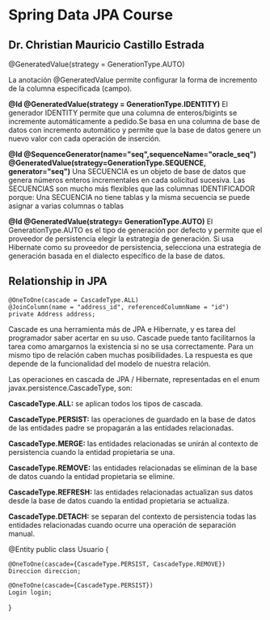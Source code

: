 # Spring Data JPA Course 
## Dr. Christian Mauricio Castillo Estrada
@GeneratedValue(strategy = GenerationType.AUTO)

La anotación @GeneratedValue permite configurar la forma de incremento de la columna especificada (campo).

  **@Id @GeneratedValue(strategy = GenerationType.IDENTITY)**
El generador IDENTITY permite que una columna de enteros/bigints se incremente automáticamente a pedido.Se basa en una columna de base de datos con incremento automático y permite que la base de datos genere un nuevo valor con cada operación de inserción. 

  **@Id @SequenceGenerator(name="seq",sequenceName="oracle_seq")**      
  **@GeneratedValue(strategy=GenerationType.SEQUENCE, generator="seq")**
Una SECUENCIA es un objeto de base de datos que genera números enteros incrementales en cada solicitud sucesiva. Las SECUENCIAS son mucho más flexibles que las columnas IDENTIFICADOR porque: Una SECUENCIA no tiene tablas y la misma secuencia se puede asignar a varias columnas o tablas
  
  **@Id @GeneratedValue(strategy= GenerationType.AUTO)**
El GenerationType.AUTO es el tipo de generación por defecto y permite que el proveedor de persistencia elegir la estrategia de generación. Si usa Hibernate como su proveedor de persistencia, selecciona una estrategia de generación basada en el dialecto específico de la base de datos.


  
## Relationship in JPA

    @OneToOne(cascade = CascadeType.ALL)
    @JoinColumn(name = "address_id", referencedColumnName = "id")
    private Address address;

Cascade es una herramienta más de JPA e Hibernate, y es tarea del programador saber acertar en su uso. Cascade puede tanto facilitarnos la tarea como amargarnos la existencia si no se usa correctamente. Para un mismo tipo de relación caben muchas posibilidades. La respuesta es que depende de la funcionalidad del modelo de nuestra relación.

Las operaciones en cascada de JPA / Hibernate, representadas en el enum javax.persistence.CascadeType, son:

**CascadeType.ALL:** se aplican todos los tipos de cascada.

**CascadeType.PERSIST:** las operaciones de guardado en la base de datos de las entidades padre se propagarán a las entidades relacionadas.

**CascadeType.MERGE:** las entidades relacionadas se unirán al contexto de persistencia cuando la entidad propietaria se una.

**CascadeType.REMOVE:** las entidades relacionadas se eliminan de la base de datos cuando la entidad propietaria se elimine.

**CascadeType.REFRESH:** las entidades relacionadas actualizan sus datos desde la base de datos cuando la entidad propietaria se actualiza.

**CascadeType.DETACH:** se separan del contexto de persistencia todas las entidades relacionadas cuando ocurre una operación de separación manual.


@Entity
    public class Usuario {

    @OneToOne(cascade={CascadeType.PERSIST, CascadeType.REMOVE})
    Direccion direccion;
   
    @OneToOne(cascade={CascadeType.PERSIST})
    Login login;   
}
